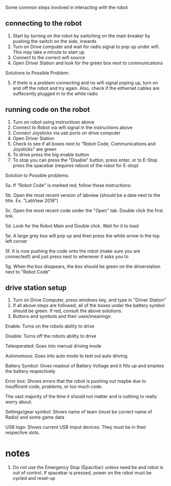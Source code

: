 Some common steps involved in interacting with the robot

## connecting to the robot

1. Start by turning on the robot by switching on the main breaker by pushing the switch on the side, inwards
2. Turn on Drive computer and wait for radio signal to pop up under wifi. This may take a minute to start up
3. Connect to the correct wifi source
4. Open Driver Station and look for the green box next to communications

Solutions to Possible Problem:

5. If thete is a problem connecting and no wifi signal poping up, turn on and off the robot and try again. 
Also, check if the eithernet cables are suffecently plugged in to the white radio 

## running code on the robot

1. Turn on robot using instructiosn above
2. Connect to Robot via wifi signal in the instructions above
3. Connect Joysticks via usb ports on drive computer
4. Open Driver Station
5. Check to see if all boxes next to "Robot Code, Communications and Joysticks" are green
6. To drive press the big enable button
7. To stop you can press the "Disable" button, press enter, or to E-Stop press the spacebar 
(requires reboot of the robot for E-stop)

Solution to Possible problems:

5a. If "Robot Code" is marked red, follow these instructions:

5b. Open the most recent version of labview (should be a date next to the title. Ex. "LabView 2018")

5c. Open the most recent code under the "Open" tab. Double click the first link.

5d. Look for the Robot Main and Double click. Wait for it to load

5e. A large grey box will pop up and then press the white arrow in the top left corner

5f. It is now pushing the code onto the robot (make sure you are connected!) and just press next to whenever it asks you to

5g. When the box disapears, the box should be green on the driverstation next to "Robot Code"

## drive station setup

1. Turn on Drive Computer, press windows key, and type in "Driver Station"
2. If all above steps are followed, all of the boxes under the battery symbol should be green. 
If red, consult the above solutions.
3. Buttons and symbols and their uses/meanings:

Enable: Turns on the robots ability to drive

Disable: Turns off the robots ability to drive

Teleoperated: Goes into manual driving mode

Autonomous: Goes into auto mode to test out auto driving.

Battery Symbol: Gives readout of Battery Voltage and it fills up and empties the battery respectively

Error box: Shows errors that the robot is pushing out maybe due to insufficent code, problems, or too much code.

The vast majority of the time it should not matter and is nothing to really worry about.

Settings/gear symbol: Shows name of team (must be correct name of Radio) and some game data

USB logo: Shows current USB imput devices. They must be in their respective slots.

# notes

1. Do not use the Emergency Stop (Spacrbar) unless need be and robot is out of control. 
If spacebar is pressed, power on the robot must be cycled and reset-up

